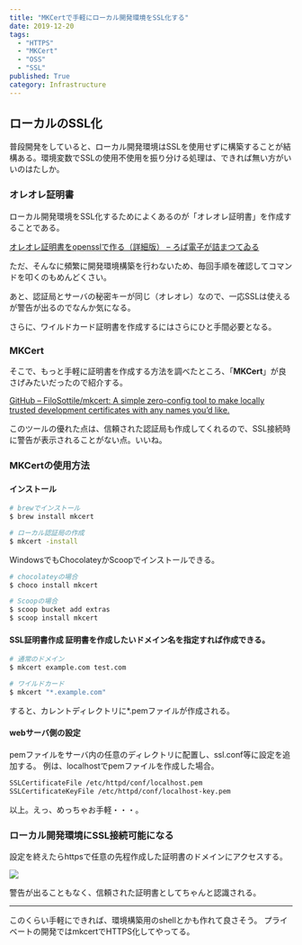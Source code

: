 ```yaml
---
title: "MKCertで手軽にローカル開発環境をSSL化する"
date: 2019-12-20
tags: 
  - "HTTPS"
  - "MKCert"
  - "OSS"
  - "SSL"
published: True
category: Infrastructure
---
```

## ローカルのSSL化

普段開発をしていると、ローカル開発環境はSSLを使用せずに構築することが結構ある。環境変数でSSLの使用不使用を振り分ける処理は、できれば無い方がいいのはたしか。 

<!--more-->

### オレオレ証明書

ローカル開発環境をSSL化するためによくあるのが「オレオレ証明書」を作成することである。 

[オレオレ証明書をopensslで作る（詳細版） &#8211; ろば電子が詰まつてゐる][1]

ただ、そんなに頻繁に開発環境構築を行わないため、毎回手順を確認してコマンドを叩くのもめんどくさい。

あと、認証局とサーバの秘密キーが同じ（オレオレ）なので、一応SSLは使えるが警告が出るのでなんか気になる。

さらに、ワイルドカード証明書を作成するにはさらにひと手間必要となる。 

### MKCert

そこで、もっと手軽に証明書を作成する方法を調べたところ、「**MKCert**」が良さげみたいだったので紹介する。

[GitHub &#8211; FiloSottile/mkcert: A simple zero-config tool to make locally trusted development certificates with any names you&#8217;d like.][2]

このツールの優れた点は、信頼された認証局も作成してくれるので、SSL接続時に警告が表示されることがない点。いいね。 

### MKCertの使用方法

#### インストール

```sh
# brewでインストール
$ brew install mkcert

# ローカル認証局の作成
$ mkcert -install
```

WindowsでもChocolateyかScoopでインストールできる。 

```sh
# chocolateyの場合
$ choco install mkcert

# Scoopの場合
$ scoop bucket add extras
$ scoop install mkcert
```

#### SSL証明書作成 証明書を作成したいドメイン名を指定すれば作成できる。 

```sh
# 通常のドメイン
$ mkcert example.com test.com

# ワイルドカード
$ mkcert "*.example.com"
```

すると、カレントディレクトリに*.pemファイルが作成される。 

#### webサーバ側の設定

pemファイルをサーバ内の任意のディレクトリに配置し、ssl.conf等に設定を追加する。 例は、localhostでpemファイルを作成した場合。 

```bash
SSLCertificateFile /etc/httpd/conf/localhost.pem
SSLCertificateKeyFile /etc/httpd/conf/localhost-key.pem
```

以上。えっ、めっちゃお手軽・・・。 

### ローカル開発環境にSSL接続可能になる

設定を終えたらhttpsで任意の先程作成した証明書のドメインにアクセスする。


![](../../../../gridsome-flex-markdown-starter/src/assets/images/old/wordpress/46a4e1dd.png)

警告が出ることもなく、信頼された証明書としてちゃんと認識される。 

<hr class="wp-block-separator" />

このくらい手軽にできれば、環境構築用のshellとかも作れて良さそう。 プライベートの開発ではmkcertでHTTPS化してやってる。

 [1]: https://ozuma.hatenablog.jp/entry/20130511/1368284304
 [2]: https://github.com/FiloSottile/mkcert
